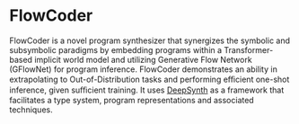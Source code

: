 # FlowCoder

FlowCoder is a novel program synthesizer that synergizes the symbolic and subsymbolic paradigms by embedding programs within a Transformer-based implicit
world model and utilizing Generative Flow Network (GFlowNet) for program inference. FlowCoder
demonstrates an ability in extrapolating to Out-of-Distribution tasks and performing eﬃcient one-shot inference,
given suﬃcient training. 
It uses [DeepSynth](https://github.com/nathanael-fijalkow/DeepSynth) as a framework that facilitates a type system, program representations and associated techniques.
